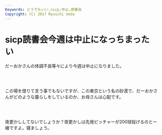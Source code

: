 ```yaml
---
Keywords: どうでもいい,sicp,中止,読書会
Copyright: (C) 2017 Ryuichi Ueda
---
```


# <!--:ja-->sicp読書会今週は中止になっちまったい<!--:-->
<!--:ja--><p>だーおかさんの体調不良等々により今週は中止になりました。</p><br />
<br />
<p>この場を借りて言う事でもないですが、この東京という名の砂漠で、だーおかさんがどのような暮らしをしているのか、お母さんは心配です。</p><br />
<br />
<p>夜更かししてないでしょうか？夜更かしは先発ピッチャーが200球投げるのと一緒ですよ。寝ましょう。</p><!--:-->
